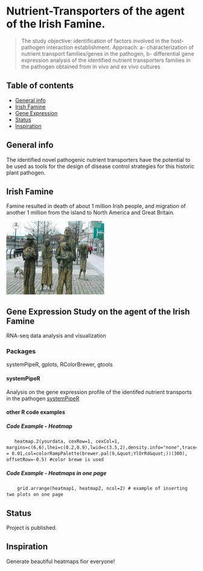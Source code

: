 # Nutrient-Transporters of the agent of the Irish Famine.
> The study objective: identification of factors involved in the host-pathogen interaction establishment. 
Approach: a- characterization of nutrient transport families/genes in the pathogen, b- differential gene expression analysis of the identified nutrient transporters families in the pathogen obtained from in vivo and ex vivo cultures


## Table of contents
* [General info](#general-info)
* [Irish Famine](#image)
* [Gene Expression](#R)
* [Status](#status)
* [Inspiration](#inspiration)


## General info
The identified novel pathogenic nutrient transporters have the potential to be used as tools for the design of disease control strategies for this historic plant pathogen. 

## Irish Famine
Famine resulted in death of about 1 million Irish people, and migration of another 1 million from the island to North America and Great Britain.

!["Famine" by Rowan Gillespie](./static/Irish_famine.jpg) 

## Gene Expression Study on the agent of the Irish Famine
RNA-seq data analysis and visualization

### Packages
systemPipeR, gplots, RColorBrewer, gtools


#### systemPipeR
Analysis on the gene expression profile of the identifed nutrient transports in the pathogen
[systemPipeR](https://www.bioconductor.org/packages/release/bioc/html/systemPipeR.html)

#### other R code examples

##### Code Example - Heatmap
       heatmap.2(yourdata, cexRow=1, cexCol=1, margins=c(6,6),lhei=c(0.2,0.9),lwid=c(3.5,2),density.info="none",trace="none",dendrogram="none",Colv="FALSE",notecex = 0.01,col=colorRampPalette(brewer.pal(9,&quot;YlOrRd&quot;))(300), offsetRow=-0.5) #color brewe is used

##### Code Example - Heatmaps in one page
        grid.arrange(heatmap1, heatmap2, ncol=2) # example of inserting two plots on one page

## Status
Project is published.

## Inspiration
Generate beautiful heatmaps fior everyone! 
